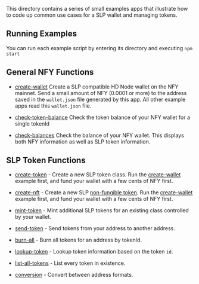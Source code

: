 This directory contains a series of small examples apps that illustrate how
to code up common use cases for a SLP wallet and managing tokens.

## Running Examples

You can run each example script by entering its directory and executing `npm start`

## General NFY Functions

- [create-wallet](create-wallet) Create a SLP compatible HD Node wallet on
  the NFY mainnet. Send a small amount of NFY (0.0001 or more) to the address
  saved in the `wallet.json` file generated by this app. All other example apps
  read this `wallet.json` file.

- [check-token-balance](check-token-balance) Check the token balance of your
NFY wallet for a single tokenId

- [check-balances](check-balances) Check the balance of your NFY wallet. This
  displays both NFY information as well as SLP token information.

## SLP Token Functions

- [create-token](create-token) - Create a new SLP token class. Run the
  [create-wallet](create-wallet) example first, and fund your wallet with a few
  cents of NFY first.

- [create-nft](create-nft) - Create a new SLP
[non-fungible token](https://coincentral.com/nfts-non-fungible-tokens/). Run the
[create-wallet](create-wallet) example first, and fund your wallet with a few
cents of NFY first.

- [mint-token](mint-token) - Mint additional SLP tokens for an existing class
  controlled by your wallet.

- [send-token](send-token) - Send tokens from your address to another address.

- [burn-all](burn-all) - Burn all tokens for an address by tokenId.

- [lookup-token](lookup-token) - Lookup token information based on the token `id`.

- [list-all-tokens](list-all-tokens) - List every token in existence.

- [conversion](conversion) - Convert between address formats.
